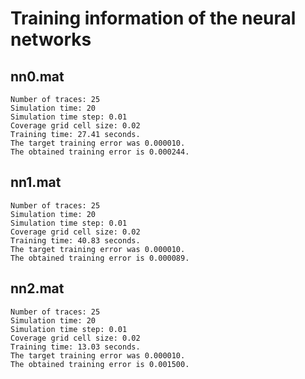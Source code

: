 # Training information of the neural networks

## nn0.mat

    Number of traces: 25
    Simulation time: 20
    Simulation time step: 0.01
    Coverage grid cell size: 0.02
    Training time: 27.41 seconds.
    The target training error was 0.000010.
    The obtained training error is 0.000244.

## nn1.mat

    Number of traces: 25
    Simulation time: 20
    Simulation time step: 0.01
    Coverage grid cell size: 0.02
    Training time: 40.83 seconds.
    The target training error was 0.000010.
    The obtained training error is 0.000089.

## nn2.mat

    Number of traces: 25
    Simulation time: 20
    Simulation time step: 0.01
    Coverage grid cell size: 0.02
    Training time: 13.03 seconds.
    The target training error was 0.000010.
    The obtained training error is 0.001500.
